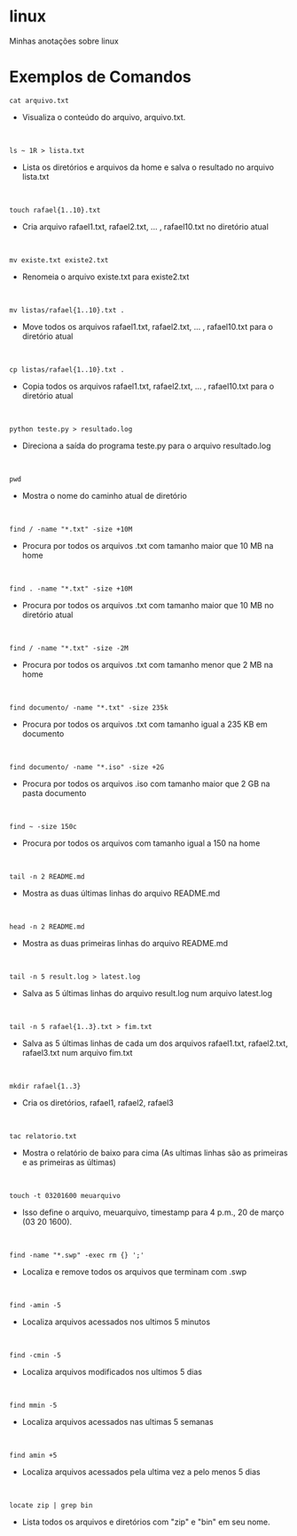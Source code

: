 # linux
Minhas anotações sobre linux


# Exemplos de Comandos
```
cat arquivo.txt
```
- Visualiza o conteúdo do arquivo, arquivo.txt.
<br>

```
ls ~ 1R > lista.txt
```
- Lista os diretórios e arquivos da home e salva o resultado no arquivo lista.txt
<br>

```
touch rafael{1..10}.txt
```
- Cria arquivo rafael1.txt, rafael2.txt, ... , rafael10.txt no diretório atual
<br>

```
mv existe.txt existe2.txt
```
- Renomeia o arquivo existe.txt para existe2.txt
<br>

```
mv listas/rafael{1..10}.txt .
```
- Move todos os arquivos rafael1.txt, rafael2.txt, ... , rafael10.txt para o diretório atual
<br>

```
cp listas/rafael{1..10}.txt .
```
- Copia todos os arquivos rafael1.txt, rafael2.txt, ... , rafael10.txt para o diretório atual
<br>


```
python teste.py > resultado.log
```
- Direciona a saída do programa teste.py para o arquivo resultado.log
<br>

```
pwd
```
- Mostra o nome do caminho atual de diretório
<br>

```
find / -name "*.txt" -size +10M
```
- Procura por todos os arquivos .txt com tamanho maior que 10 MB na home
<br>

```
find . -name "*.txt" -size +10M
```
- Procura por todos os arquivos .txt com tamanho maior que 10 MB no diretório atual
<br>

```
find / -name "*.txt" -size -2M
```
- Procura por todos os arquivos .txt com tamanho menor que 2 MB na home
<br>

```
find documento/ -name "*.txt" -size 235k
```
- Procura por todos os arquivos .txt com tamanho igual a 235 KB em documento
<br>

```
find documento/ -name "*.iso" -size +2G
```
- Procura por todos os arquivos .iso com tamanho maior que 2 GB na pasta documento
<br>

```
find ~ -size 150c
```
- Procura por todos os arquivos com tamanho igual a 150 na home
<br>

```
tail -n 2 README.md
```
- Mostra as duas últimas linhas do arquivo README.md
<br>

```
head -n 2 README.md
```
- Mostra as duas primeiras linhas do arquivo README.md
<br>

```
tail -n 5 result.log > latest.log
```
- Salva as 5 últimas linhas do arquivo result.log num arquivo latest.log
<br>

```
tail -n 5 rafael{1..3}.txt > fim.txt
```
- Salva as 5 últimas linhas de cada um dos arquivos rafael1.txt, rafael2.txt, rafael3.txt num arquivo fim.txt
<br>

```
mkdir rafael{1..3}
```
- Cria os diretórios, rafael1, rafael2, rafael3
<br>

```
tac relatorio.txt
```
- Mostra o relatório de baixo para cima (As ultimas linhas são as primeiras e as primeiras as últimas)
<br>

```
touch -t 03201600 meuarquivo
```
- Isso define o arquivo, meuarquivo, timestamp para 4 p.m., 20 de março (03 20 1600).
<br>

```
find -name "*.swp" -exec rm {} ';'
```
- Localiza e remove todos os arquivos que terminam com .swp
<br>

```
find -amin -5
```
- Localiza arquivos acessados nos ultimos 5 minutos
<br>

```
find -cmin -5
```
- Localiza arquivos modificados nos ultimos 5 dias
<br>

```
find mmin -5
```
- Localiza arquivos acessados nas ultimas 5 semanas
<br>

```
find amin +5
```
- Localiza arquivos acessados pela ultima vez a pelo menos 5 dias
<br>

```
locate zip | grep bin
```
- Lista todos os arquivos e diretórios com "zip" e "bin" em seu nome.
<br>
